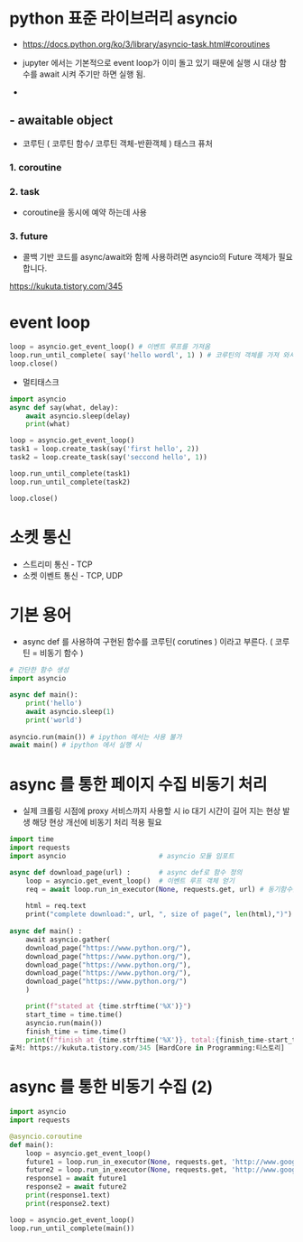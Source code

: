 
# python 표준 라이브러리 asyncio 
- https://docs.python.org/ko/3/library/asyncio-task.html#coroutines


- jupyter 에서는 기본적으로 event loop가 이미 돌고 있기 때문에 실행 시 대상 함수를 await 시켜 주기만 하면 실행 됨. 
- 

## - awaitable object
- 코루틴 ( 코루틴 함수/ 코루틴 객체-반환객체 ) 태스크 퓨처

### 1. coroutine 

### 2. task
- coroutine을 동시에 예약 하는데 사용 
### 3. future
- 콜백 기반 코드를 async/await와 함께 사용하려면 asyncio의 Future 객체가 필요합니다.

https://kukuta.tistory.com/345

# event loop
```py
loop = asyncio.get_event_loop() # 이벤트 루프를 가져옴
loop.run_until_complete( say('hello wordl', 1) ) # 코루틴의 객체를 가져 와서 loop에 등록 후 coroutine이 종료 되면 해당 loop를 종료
loop.close()

```

- 멀티태스크
```py
import asyncio
async def say(what, delay):
    await asyncio.sleep(delay)
    print(what)

loop = asyncio.get_event_loop()
task1 = loop.create_task(say('first hello', 2))
task2 = loop.create_task(say('seccond hello', 1))

loop.run_until_complete(task1)
loop.run_until_complete(task2)

loop.close()
```


# 소켓 통신
- 스트리미 통신 - TCP
- 소켓 이벤트 통신 - TCP, UDP


# 기본 용어
- async def 를 사용하여 구현된 함수를 코루틴( corutines ) 이라고 부른다. ( 코루틴 = 비동기 함수 )
```py
# 간단한 함수 생성 
import asyncio

async def main():
    print('hello')
    await asyncio.sleep(1)
    print('world')
    
asyncio.run(main()) # ipython 에서는 사용 불가 
await main() # ipython 에서 실행 시
```




# async 를 통한 페이지 수집 비동기 처리 
- 실제 크롤링 시점에 proxy 서비스까지 사용할 시 io 대기 시간이 길어 지는 현상 발생 해당 현상 개선에 비동기 처리 적용 필요
```py
import time
import requests
import asyncio                       # asyncio 모듈 임포트

async def download_page(url) :       # async def로 함수 정의
    ​​​​loop = asyncio.get_event_loop()  # 이벤트 루프 객체 얻기
    ​​​​req = await loop.run_in_executor(None, requests.get, url) # 동기함수를 비동기로 호출
    ​​​​
    ​​​​html = req.text
    ​​​​print("complete download:", url, ", size of page(", len(html),")")
​​​​
async def main() :
    ​​​​await asyncio.gather(
    ​​​​​​​​download_page("https://www.python.org/"),
    ​​​​​​​​download_page("https://www.python.org/"),
    ​​​​​​​​download_page("https://www.python.org/"),
    ​​​​​​​​download_page("https://www.python.org/"),
    ​​​​​​​​download_page("https://www.python.org/")
    ​​​​)    

    print(f"stated at {time.strftime('%X')}")
    start_time = time.time()
    asyncio.run(main())
    finish_time = time.time()
    print(f"finish at {time.strftime('%X')}, total:{finish_time-start_time} sec(s)")
출처: https://kukuta.tistory.com/345 [HardCore in Programming:티스토리]
```



# async 를 통한 비동기 수집 (2)
```py
import asyncio
import requests

@asyncio.coroutine
def main():
    loop = asyncio.get_event_loop()
    future1 = loop.run_in_executor(None, requests.get, 'http://www.google.com')
    future2 = loop.run_in_executor(None, requests.get, 'http://www.google.co.uk')
    response1 = await future1
    response2 = await future2
    print(response1.text)
    print(response2.text)

loop = asyncio.get_event_loop()
loop.run_until_complete(main())
```



